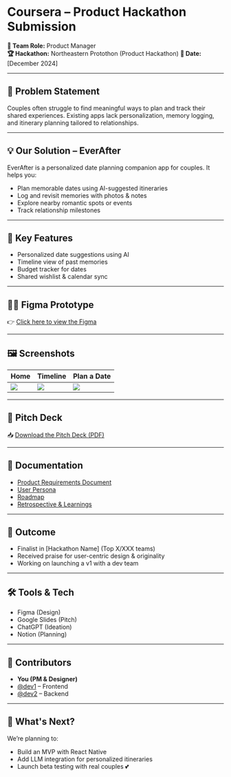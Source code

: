 # Coursera – Product Hackathon Submission

**👥 Team Role:** Product Manager  
**🏆 Hackathon:** Northeastern Protothon (Product Hackathon) 
**📅 Date:** [December 2024]

---

## 🌟 Problem Statement
Couples often struggle to find meaningful ways to plan and track their shared experiences. Existing apps lack personalization, memory logging, and itinerary planning tailored to relationships.

---

## 💡 Our Solution – EverAfter

EverAfter is a personalized date planning companion app for couples. It helps you:
- Plan memorable dates using AI-suggested itineraries
- Log and revisit memories with photos & notes
- Explore nearby romantic spots or events
- Track relationship milestones

---

## 🎯 Key Features
- Personalized date suggestions using AI
- Timeline view of past memories
- Budget tracker for dates
- Shared wishlist & calendar sync

---

## 🧑‍🎨 Figma Prototype  
👉 [Click here to view the Figma](https://www.figma.com/your-prototype-link)

---

## 🖼️ Screenshots  
| Home | Timeline | Plan a Date |
|------|----------|--------------|
| ![](assets/home.png) | ![](assets/timeline.png) | ![](assets/plan_date.png) |

---

## 🧾 Pitch Deck  
📥 [Download the Pitch Deck (PDF)](pitch-deck/EverAfter_PitchDeck.pdf)

---

## 📄 Documentation  
- [Product Requirements Document](docs/PRD.md)
- [User Persona](docs/UserPersona.md)
- [Roadmap](docs/Roadmap.md)
- [Retrospective & Learnings](docs/Learnings.md)

---

## 🚀 Outcome
- Finalist in [Hackathon Name] (Top X/XXX teams)
- Received praise for user-centric design & originality
- Working on launching a v1 with a dev team

---

## 🛠️ Tools & Tech
- Figma (Design)
- Google Slides (Pitch)
- ChatGPT (Ideation)
- Notion (Planning)

---

## 🙌 Contributors
- **You (PM & Designer)**
- [@dev1](https://github.com/dev1) – Frontend
- [@dev2](https://github.com/dev2) – Backend

---

## 💭 What's Next?
We’re planning to:
- Build an MVP with React Native
- Add LLM integration for personalized itineraries
- Launch beta testing with real couples 💕

